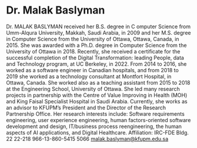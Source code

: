 # Dr. Malak Baslyman

Dr. MALAK BASLYMAN received her B.S. degree in C
omputer Science from Umm-Alqura University,
Makkah, Saudi Arabia, in 2009 and her M.S. degree in Computer Science from the University of Ottawa, Ottawa, Canada, in 2015. She was awarded with a Ph.D. degree in Computer Science from
the University of Ottawa in 2018. Recently, she
received a certificate for the successful completion
of the Digital Transformation: leading People, data and
Technology program, at UC Berkeley, in 2022.
From 2014 to 2016, she worked as a software engineer in Canadian hospitals, and from 2018 to 2019 she worked as a technology consultant at Montfort Hospital, in Ottawa, Canada. She worked also as a teaching assistant from 2015 to 2018 at the Engineering School, University of Ottawa. She led many research projects in partnership with the Centre of Value Improving in Health (MOH) and King Faisal Specialist Hospital in Saudi Arabia. Currently, she works as an advisor to KFUPM’s President and the Director of the Research Partnership Office. Her research interests include:
Software requirements engineering, user experience engineering, human factors-oriented software development and design, IT/business process reengineering, the human aspects of AI applications, and Digital Healthcare.
Affiliation: IRC-FDE
Bldg. 22
22-218
966-13-860-5415
5066
malak.baslyman@kfupm.edu.sa